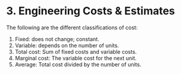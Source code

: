 # 3. Engineering Costs & Estimates

The following are the different classifications of cost:
1. Fixed: does not change; constant.
2. Variable: depends on the number of units.
3. Total cost: Sum of fixed costs and variable costs.
4. Marginal cost: The variable cost for the next unit.
5. Average: Total cost divided by the number of units.